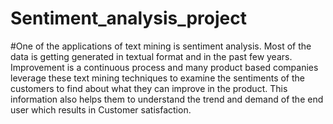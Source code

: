 # Sentiment_analysis_project
#One of the applications of text mining is sentiment analysis. Most of the data is getting generated in textual format and in the past few years. Improvement is a continuous process and many product based companies leverage these text mining techniques to examine the sentiments of the customers to find about what they can improve in the product. This information also helps them to understand the trend and demand of the end user which results in Customer satisfaction.
